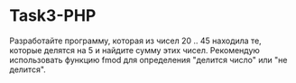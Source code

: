 # Task3-PHP
Разработайте программу, которая из чисел 20 .. 45 находила те, которые
делятся на 5 и найдите сумму этих чисел. Рекомендую использовать функцию
fmod для определения "делится число" или "не делится".
